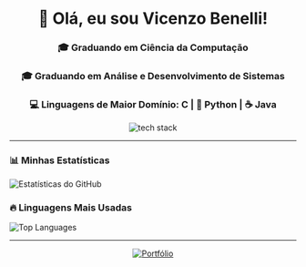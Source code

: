 <h1 align="center">👋 Olá, eu sou Vicenzo Benelli!</h1>

<h3 align="center">🎓 Graduando em Ciência da Computação</h3>
<h3 align="center">🎓 Graduando em Análise e Desenvolvimento de Sistemas</h3>
<h3 align="center">💻 Linguagens de Maior Domínio: C | 🐍 Python | ☕ Java</h3>

<p align="center">
  <img src="https://skillicons.dev/icons?i=c,python,java" alt="tech stack" />
</p>

---

### 📊 Minhas Estatísticas
![Estatísticas do GitHub](https://github-readme-stats.vercel.app/api?username=VicenzoBenelli&show_icons=true&theme=radical)

### 🔥 Linguagens Mais Usadas
![Top Languages](https://github-readme-stats.vercel.app/api/top-langs/?username=VicenzoBenelli&layout=compact&theme=dark&exclude_repo=c-core-concepts-lab)


---

<p align="center">
  <a href="https://github.com/VicenzoBenelli?tab=repositories">
    <img src="https://img.shields.io/badge/Portfólio-Repositórios-blue?style=for-the-badge" alt="Portfólio">
  </a>
</p>
